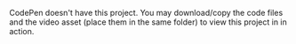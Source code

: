 CodePen doesn't have this project. You may download/copy the code files and the video asset (place them in the same folder) to view this project in in action.